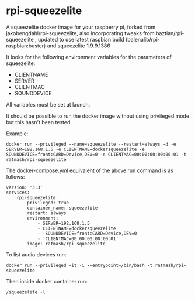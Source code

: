 # rpi-squeezelite

A squeezelite docker image for your raspberry pi, forked from jakobengdahl/rpi-squeezelite, also incorporating tweaks from  baztian/rpi-squeezelite , updated to use latest raspbian build (balenalib/rpi-raspbian:buster) and squeezelite 1.9.9.1386


It looks for the following environment variables for the parameters of squeezelite:
- CLIENTNAME
- SERVER
- CLIENTMAC
- SOUNDDEVICE 

All variables must be set at launch.


It should be possible to run the docker image without using privileged mode but this hasn't been tested.


Example: 
```
docker run --privileged --name=squeezelite --restart=always -d -e SERVER=192.168.1.5 -e CLIENTNAME=dockersqueezelite -e SOUNDDEVICE=front:CARD=Device,DEV=0 -e CLIENTMAC=00:00:00:00:00:01 -t ratmash/rpi-squeezelite
```
The docker-compose.yml equivalent of the above run command is as follows:
```
version: '3.3'
services:
    rpi-squeezelite:
        privileged: true
        container_name: squeezelite
        restart: always
        environment:
            - SERVER=192.168.1.5
            - CLIENTNAME=dockersqueezelite
            - 'SOUNDDEVICE=front:CARD=Device,DEV=0'
            - 'CLIENTMAC=00:00:00:00:00:01'
        image: ratmash/rpi-squeezelite
```
To list audio devices run:
```
docker run --privileged -it -i --entrypoint=/bin/bash -t ratmash/rpi-squeezelite 
```
Then inside docker container run:
```
/squeezelite -l
```
